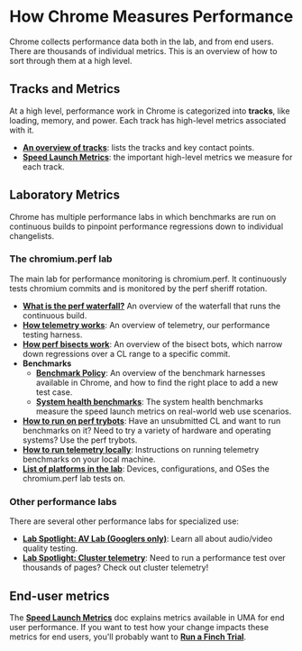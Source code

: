 # How Chrome Measures Performance

Chrome collects performance data both in the lab, and from end users. There are
thousands of individual metrics. This is an overview of how to sort through
them at a high level.

## Tracks and Metrics

At a high level, performance work in Chrome is categorized into **tracks**,
like loading, memory, and power. Each track has high-level metrics associated
with it.

  * **[An overview of tracks](speed_tracks.md)**: lists the tracks and key contact points.
  * **[Speed Launch Metrics](https://docs.google.com/document/d/1Ww487ZskJ-xBmJGwPO-XPz_QcJvw-kSNffm0nPhVpj8/edit)**:
    the important high-level metrics we measure for each track.

## Laboratory Metrics

Chrome has multiple performance labs in which benchmarks are run on continuous
builds to pinpoint performance regressions down to individual changelists.

### The chromium.perf lab

The main lab for performance monitoring is chromium.perf. It continuously tests
chromium commits and is monitored by the perf sheriff rotation.

  * **[What is the perf waterfall?](perf_waterfall.md)** An overview of the
    waterfall that runs the continuous build.
  * **[How telemetry works](https://github.com/catapult-project/catapult/blob/master/telemetry/README.md)**:
    An overview of telemetry, our performance testing harness.
  * **[How perf bisects work](bisects.md)**: An overview of the bisect bots,
    which narrow down regressions over a CL range to a specific commit.
  * **Benchmarks**
    * **[Benchmark Policy](https://docs.google.com/document/d/1ni2MIeVnlH4bTj4yvEDMVNxgL73PqK_O9_NUm3NW3BA/edit)**:
      An overview of the benchmark harnesses available in Chrome, and how to
      find the right place to add a new test case.
    * **[System health benchmarks](https://docs.google.com/document/d/1BM_6lBrPzpMNMtcyi2NFKGIzmzIQ1oH3OlNG27kDGNU/edit?ts=57e92782)**:
      The system health benchmarks measure the speed launch metrics on
      real-world web use scenarios.
  * **[How to run on perf trybots](perf_trybots.md)**: Have an unsubmitted
    CL and want to run benchmarks on it? Need to try a variety of hardware and
    operating systems? Use the perf trybots.
  * **[How to run telemetry locally](https://github.com/catapult-project/catapult/blob/master/telemetry/docs/run_benchmarks_locally.md)**:
    Instructions on running telemetry benchmarks on your local machine.
  * **[List of platforms in the lab](perf_lab_platforms.md)**: Devices,
    configurations, and OSes the chromium.perf lab tests on.

### Other performance labs

There are several other performance labs for specialized use:

  * **[Lab Spotlight: AV Lab (Googlers only)](http://goto.google.com/av-analysis-service)**:
    Learn all about audio/video quality testing.
  * **[Lab Spotlight: Cluster telemetry](https://docs.google.com/document/d/1GhqosQcwsy6F-eBAmFn_ITDF7_Iv_rY9FhCKwAnk9qQ/edit)**:
    Need to run a performance test over thousands of pages? Check out cluster
    telemetry!

## End-user metrics

The **[Speed Launch Metrics](https://docs.google.com/document/d/1Ww487ZskJ-xBmJGwPO-XPz_QcJvw-kSNffm0nPhVpj8/edit)**
doc explains metrics available in UMA for end user performance. If you want to
test how your change impacts these metrics for end users, you'll probably want
to **[Run a Finch Trial](http://goto.google.com/finch101)**.

